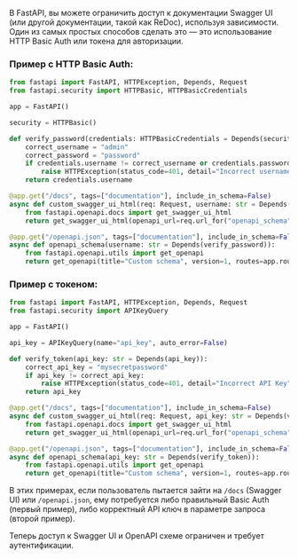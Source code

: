 В FastAPI, вы можете ограничить доступ к документации Swagger UI (или другой документации, такой как ReDoc), используя зависимости. Один из самых простых способов сделать это — это использование HTTP Basic Auth или токена для авторизации.

### Пример с HTTP Basic Auth:

```python
from fastapi import FastAPI, HTTPException, Depends, Request
from fastapi.security import HTTPBasic, HTTPBasicCredentials

app = FastAPI()

security = HTTPBasic()

def verify_password(credentials: HTTPBasicCredentials = Depends(security)):
    correct_username = "admin"
    correct_password = "password"
    if credentials.username != correct_username or credentials.password != correct_password:
        raise HTTPException(status_code=401, detail="Incorrect username or password")
    return credentials.username

@app.get("/docs", tags=["documentation"], include_in_schema=False)
async def custom_swagger_ui_html(req: Request, username: str = Depends(verify_password)):
    from fastapi.openapi.docs import get_swagger_ui_html
    return get_swagger_ui_html(openapi_url=req.url_for("openapi_schema"))

@app.get("/openapi.json", tags=["documentation"], include_in_schema=False)
async def openapi_schema(username: str = Depends(verify_password)):
    from fastapi.openapi.utils import get_openapi
    return get_openapi(title="Custom schema", version=1, routes=app.routes)
```

### Пример с токеном:

```python
from fastapi import FastAPI, HTTPException, Depends, Request
from fastapi.security import APIKeyQuery

app = FastAPI()

api_key = APIKeyQuery(name="api_key", auto_error=False)

def verify_token(api_key: str = Depends(api_key)):
    correct_api_key = "mysecretpassword"
    if api_key != correct_api_key:
        raise HTTPException(status_code=401, detail="Incorrect API Key")
    return api_key

@app.get("/docs", tags=["documentation"], include_in_schema=False)
async def custom_swagger_ui_html(req: Request, api_key: str = Depends(verify_token)):
    from fastapi.openapi.docs import get_swagger_ui_html
    return get_swagger_ui_html(openapi_url=req.url_for("openapi_schema"))

@app.get("/openapi.json", tags=["documentation"], include_in_schema=False)
async def openapi_schema(api_key: str = Depends(verify_token)):
    from fastapi.openapi.utils import get_openapi
    return get_openapi(title="Custom schema", version=1, routes=app.routes)
```

В этих примерах, если пользователь пытается зайти на `/docs` (Swagger UI) или `/openapi.json`, ему потребуется либо правильный Basic Auth (первый пример), либо корректный API ключ в параметре запроса (второй пример).

Теперь доступ к Swagger UI и OpenAPI схеме ограничен и требует аутентификации.
